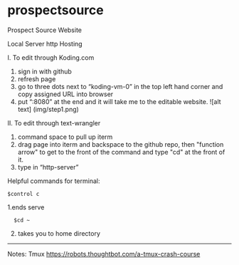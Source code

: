 # prospectsource
Prospect Source Website

Local Server http Hosting

I. To edit through Koding.com
  1. sign in with github
  2. refresh page
  3. go to three dots next to “koding-vm-0” in the top left hand corner and copy assigned URL into browser
  4. put “:8080” at the end and it will take me to the editable website.
![alt text] (img/step1.png)

II. To edit through text-wrangler
  1. command space to pull up iterm
  2. drag page into iterm and backspace to the github repo, then "function arrow" to get to the front of the command and type "cd" at the front of it.
  2. type in “http-server”

Helpful commands for terminal:
```
$control c 
```
 1.ends serve
```
  $cd ~ 
```
  2. takes you to home directory
  
-----

Notes: 
Tmux
https://robots.thoughtbot.com/a-tmux-crash-course

